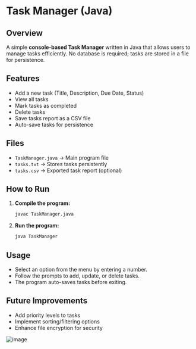 # Task Manager (Java)

## Overview
A simple **console-based Task Manager** written in Java that allows users to manage tasks efficiently. No database is required; tasks are stored in a file for persistence.

## Features
- Add a new task (Title, Description, Due Date, Status)
- View all tasks
- Mark tasks as completed
- Delete tasks
- Save tasks report as a CSV file
- Auto-save tasks for persistence

## Files
- `TaskManager.java` → Main program file
- `tasks.txt` → Stores tasks persistently
- `tasks.csv` → Exported task report (optional)

## How to Run
1. **Compile the program:**
   ```sh
   javac TaskManager.java
   ```
2. **Run the program:**
   ```sh
   java TaskManager
   ```

## Usage
- Select an option from the menu by entering a number.
- Follow the prompts to add, update, or delete tasks.
- The program auto-saves tasks before exiting.

## Future Improvements
- Add priority levels to tasks
- Implement sorting/filtering options
- Enhance file encryption for security

![image](https://github.com/user-attachments/assets/1cafeaeb-d82a-43a3-afea-3e8a44ee6be9)

